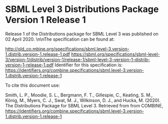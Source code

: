 # SBML Level 3 Distributions Package Version 1 Release 1
Release 1 of the Distributions package for SBML Level 3 was published on 02 April 2020. \n\nThe specification can be found at:

http://old_co.mbine.org/specifications/sbml.level-3.version-1.distrib.version-1.release-1.pdf
https://sbml.org/specifications/sbml-level-3/version-1/distrib/version-1/release-1/sbml-level-3-version-1-distrib-version-1-release-1.pdf
Identifier for this specification is: https://identifiers.org/combine.specifications/sbml.level-3.version-1.distrib.version-1.release-1

To cite this document use:

Smith, L. P., Moodie, S. L., Bergmann, F. T., Gillespie, C., Keating, S. M., König, M., Myers, C. J., Swat, M. J., Wilkinson, D. J., and Hucka, M. (2020). The Distributions Package for SBML Level 3. Retrieved from from COMBINE, https://identifiers.org/combine.specifications/sbml.level-3.version-1.distrib.version-1.release-1